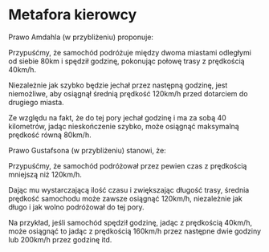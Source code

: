 # Metafora kierowcy

Prawo Amdahla (w przybliżeniu) proponuje:

Przypuśćmy, że samochód podróżuje między dwoma miastami odległymi od siebie 80km i spędził godzinę, pokonując połowę trasy z prędkością 40km/h. 

Niezależnie jak szybko będzie jechał przez następną godzinę, jest niemożliwe, aby osiągnął średnią prędkość 120km/h przed dotarciem do drugiego miasta. 

Ze względu na fakt, że do tej pory jechał godzinę i ma za sobą 40 kilometrów, jadąc nieskończenie szybko, może osiągnąć maksymalną prędkość równą 80km/h.


Prawo Gustafsona (w przybliżeniu) stanowi, że:


Przypuśćmy, że samochód podróżował przez pewien czas z prędkością mniejszą niż 120km/h. 

Dając mu wystarczającą ilość czasu i zwiększając długość trasy, średnia prędkość samochodu może zawsze osiągnąć 120km/h, niezależnie jak długo i jak wolno podróżował do tej pory. 

Na przykład, jeśli samochód spędził godzinę, jadąc z prędkością 40km/h, może osiągnąć to jadąc z prędkością 160km/h przez następne dwie godziny lub 200km/h przez godzinę itd.
